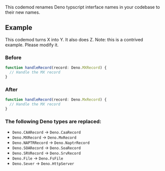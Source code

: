 This codemod renames Deno typscript interface names in your codebase to their new names. 


## Example
This codemod turns X into Y. It also does Z.
Note: this is a contrived example. Please modify it.

### Before

```ts
function handleRecord(record: Deno.MXRecord) {
  // Handle the MX record
}
```

### After

```ts
function handleRecord(record: Deno.MxRecord) {
  // Handle the MX record
}
```

### The following Deno types are replaced:

- `Deno.CAARecord` → `Deno.CaaRecord`
- `Deno.MXRecord` → `Deno.MxRecord`
- `Deno.NAPTRRecord` → `Deno.NaptrRecord`
- `Deno.SOARecord` → `Deno.SoaRecord`
- `Deno.SRVRecord` → `Deno.SrvRecord`
- `Deno.File` → `Deno.FsFile`
- `Deno.Sever` → `Deno.HttpServer`
